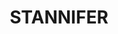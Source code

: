 ---
lastmod: '2025-04-06T06:05:20+00:00'
latitude: -29.985367
layout: suburb
longitude: 151.265077
postcode: '2369'
state: NSW
title: STANNIFER
url: /nsw/stannifer/
---
